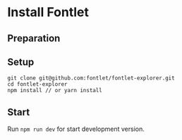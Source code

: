 # Install Fontlet


## Preparation
<TODO>

## Setup
<TODO>

```
git clone git@github.com:fontlet/fontlet-explorer.git
cd fontlet-explorer
npm install // or yarn install
```

## Start
<TODO>

Run `npm run dev` for start development version.
